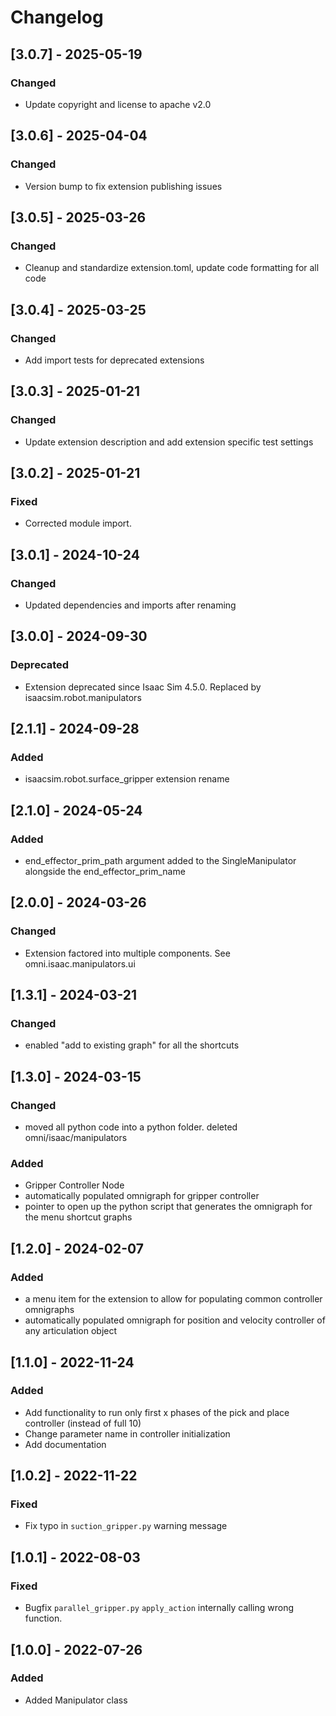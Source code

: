 # Changelog
## [3.0.7] - 2025-05-19
### Changed
- Update copyright and license to apache v2.0

## [3.0.6] - 2025-04-04
### Changed
- Version bump to fix extension publishing issues

## [3.0.5] - 2025-03-26
### Changed
- Cleanup and standardize extension.toml, update code formatting for all code

## [3.0.4] - 2025-03-25
### Changed
- Add import tests for deprecated extensions

## [3.0.3] - 2025-01-21
### Changed
- Update extension description and add extension specific test settings

## [3.0.2] - 2025-01-21
### Fixed
- Corrected module import.

## [3.0.1] - 2024-10-24
### Changed
- Updated dependencies and imports after renaming

## [3.0.0] - 2024-09-30
### Deprecated
- Extension deprecated since Isaac Sim 4.5.0. Replaced by isaacsim.robot.manipulators

## [2.1.1] - 2024-09-28
### Added
- isaacsim.robot.surface_gripper extension rename

## [2.1.0] - 2024-05-24
### Added
- end_effector_prim_path argument added to the SingleManipulator alongside the end_effector_prim_name

## [2.0.0] - 2024-03-26
### Changed
- Extension factored into multiple components.  See omni.isaac.manipulators.ui

## [1.3.1] - 2024-03-21
### Changed
- enabled "add to existing graph" for all the shortcuts

## [1.3.0] - 2024-03-15
### Changed
- moved all python code into a python folder. deleted omni/isaac/manipulators

### Added
- Gripper Controller Node
- automatically populated omnigraph for gripper controller
- pointer to open up the python script that generates the omnigraph for the menu shortcut graphs

## [1.2.0] - 2024-02-07
### Added
- a menu item for the extension to allow for populating common controller omnigraphs
- automatically populated omnigraph for position and velocity controller of any articulation object

## [1.1.0] - 2022-11-24
### Added
- Add functionality to run only first x phases of the pick and place controller (instead of full 10)
- Change parameter name in controller initialization
- Add documentation

## [1.0.2] - 2022-11-22
### Fixed
- Fix typo in `suction_gripper.py` warning message

## [1.0.1] - 2022-08-03
### Fixed
- Bugfix `parallel_gripper.py` `apply_action` internally calling wrong function.

## [1.0.0] - 2022-07-26
### Added
- Added Manipulator class
